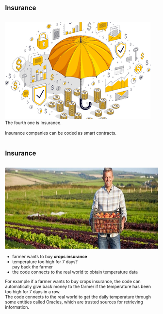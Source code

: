 <section>
    <h2>Insurance</h2>
    <br />
    <img src="assets/insurance-1.jpg" alt="" style="max-height: 320px">
    <aside class="notes">
        The fourth one is Insurance.<br /><br />
Insurance companies can be coded as smart contracts.  <br /><br />
    </aside>
</section>
<section>
    <h2>Insurance</h2>
    <br />
    <div class="grid-2">
        <div>
            <img src="assets/farmer-1.jpg" alt="">
        </div>
        <div>
            <ul>
                <li>farmer wants to buy <strong>crops insurance</strong></li>
                <li>temperature too high for 7 days?<br /> pay back the farmer</li>
                <li>the code connects to the real world to obtain temperature data</li>
            </ul>
        </div>
    </div>
    <aside class="notes">
    For example if a farmer wants to buy crops insurance, the code can automatically give back money to the farmer if the temperature has been too high for 7 days in a row.  <br />
The code connects to the real world to get the daily temperature through some entities called Oracles, which are trusted sources for retrieving information.
    </aside>
</section>